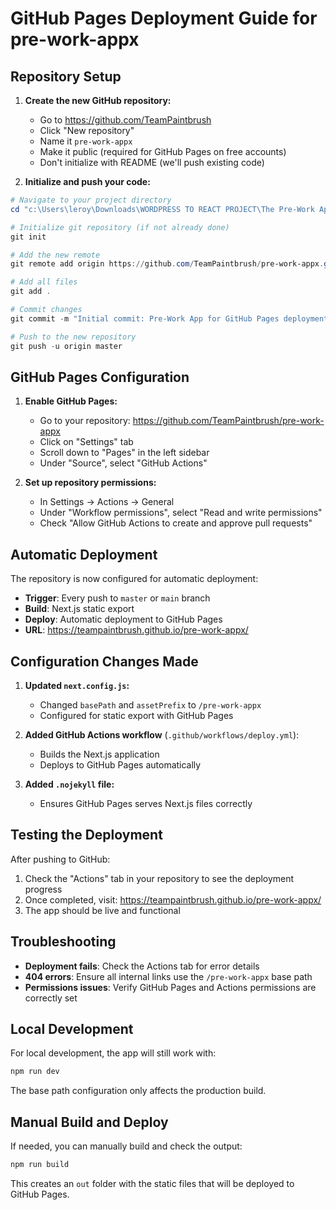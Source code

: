 # GitHub Pages Deployment Guide for pre-work-appx

## Repository Setup

1. **Create the new GitHub repository:**
   - Go to https://github.com/TeamPaintbrush
   - Click "New repository"
   - Name it `pre-work-appx`
   - Make it public (required for GitHub Pages on free accounts)
   - Don't initialize with README (we'll push existing code)

2. **Initialize and push your code:**

```powershell
# Navigate to your project directory
cd "c:\Users\leroy\Downloads\WORDPRESS TO REACT PROJECT\The Pre-Work App - Checklist\pre-work-app"

# Initialize git repository (if not already done)
git init

# Add the new remote
git remote add origin https://github.com/TeamPaintbrush/pre-work-appx.git

# Add all files
git add .

# Commit changes
git commit -m "Initial commit: Pre-Work App for GitHub Pages deployment"

# Push to the new repository
git push -u origin master
```

## GitHub Pages Configuration

1. **Enable GitHub Pages:**
   - Go to your repository: https://github.com/TeamPaintbrush/pre-work-appx
   - Click on "Settings" tab
   - Scroll down to "Pages" in the left sidebar
   - Under "Source", select "GitHub Actions"

2. **Set up repository permissions:**
   - In Settings → Actions → General
   - Under "Workflow permissions", select "Read and write permissions"
   - Check "Allow GitHub Actions to create and approve pull requests"

## Automatic Deployment

The repository is now configured for automatic deployment:

- **Trigger**: Every push to `master` or `main` branch
- **Build**: Next.js static export
- **Deploy**: Automatic deployment to GitHub Pages
- **URL**: https://teampaintbrush.github.io/pre-work-appx/

## Configuration Changes Made

1. **Updated `next.config.js`:**
   - Changed `basePath` and `assetPrefix` to `/pre-work-appx`
   - Configured for static export with GitHub Pages

2. **Added GitHub Actions workflow** (`.github/workflows/deploy.yml`):
   - Builds the Next.js application
   - Deploys to GitHub Pages automatically

3. **Added `.nojekyll` file:**
   - Ensures GitHub Pages serves Next.js files correctly

## Testing the Deployment

After pushing to GitHub:

1. Check the "Actions" tab in your repository to see the deployment progress
2. Once completed, visit: https://teampaintbrush.github.io/pre-work-appx/
3. The app should be live and functional

## Troubleshooting

- **Deployment fails**: Check the Actions tab for error details
- **404 errors**: Ensure all internal links use the `/pre-work-appx` base path
- **Permissions issues**: Verify GitHub Pages and Actions permissions are correctly set

## Local Development

For local development, the app will still work with:

```powershell
npm run dev
```

The base path configuration only affects the production build.

## Manual Build and Deploy

If needed, you can manually build and check the output:

```powershell
npm run build
```

This creates an `out` folder with the static files that will be deployed to GitHub Pages.
